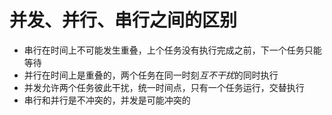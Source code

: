 # 并发、并行、串行之间的区别
- 串行在时间上不可能发生重叠，上个任务没有执行完成之前，下一个任务只能等待
- 并行在时间上是重叠的，两个任务在同一时刻*互不干扰*的同时执行
- 并发允许两个任务彼此干扰，统一时间点，只有一个任务运行，交替执行
- 串行和并行是不冲突的，并发是可能冲突的